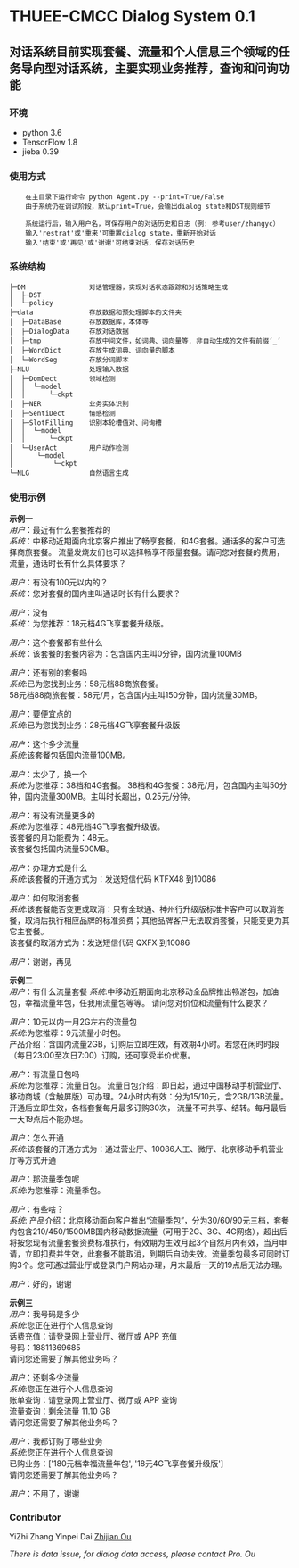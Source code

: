 # THUEE-CMCC Dialog System 0.1
## 对话系统目前实现套餐、流量和个人信息三个领域的任务导向型对话系统，主要实现业务推荐，查询和问询功能

### 环境
* python 3.6
* TensorFlow 1.8
* jieba 0.39
### 使用方式

		在主目录下运行命令 python Agent.py --print=True/False 
		由于系统仍在调试阶段，默认print=True，会输出dialog state和DST规则细节
		
		系统运行后，输入用户名，可保存用户的对话历史和日志（例: 参考user/zhangyc）
		输入'restrat'或'重来'可重置dialog state，重新开始对话
		输入'结束'或'再见'或'谢谢'可结束对话，保存对话历史
		
### 系统结构
```
├─DM  			    对话管理器，实现对话状态跟踪和对话策略生成
│  ├─DST		
│  └─policy
├─data 				存放数据和预处理脚本的文件夹
│  ├─DataBase 	 	存放数据库，本体等
│  ├─DialogData 	存放对话数据
│  ├─tmp			存放中间文件，如词典、词向量等, 非自动生成的文件有前缀‘_’
│  ├─WordDict 		存放生成词典、词向量的脚本
│  └─WordSeg 		存放分词脚本
├─NLU 				处理输入数据
│  ├─DomDect 		领域检测
│  │  └─model  	
│  │      └─ckpt 	
│  ├─NER 			业务实体识别
│  ├─SentiDect 		情感检测
│  ├─SlotFilling 	识别本轮槽值对、问询槽
│  │  └─model
│  │      └─ckpt
│  └─UserAct 		用户动作检测
│      └─model
│          └─ckpt
└─NLG 				自然语言生成
```
### 使用示例  
__示例一__  
_用户_：最近有什么套餐推荐的  
_系统_：中移动近期面向北京客户推出了畅享套餐，和4G套餐。通话多的客户可选择商旅套餐。 
     流量发烧友们也可以选择畅享不限量套餐。请问您对套餐的费用，流量，通话时长有什么具体要求？  
     
_用户_：有没有100元以内的？  
_系统_：您对套餐的国内主叫通话时长有什么要求？  

_用户_：没有  
_系统_：为您推荐：18元档4G飞享套餐升级版。  

_用户_：这个套餐都有些什么  
_系统_：该套餐的套餐内容为：包含国内主叫0分钟，国内流量100MB  

_用户_：还有别的套餐吗  
_系统_:已为您找到业务：58元档88商旅套餐。  
      58元档88商旅套餐：58元/月，包含国内主叫150分钟，国内流量30MB。  
      
_用户_：要便宜点的   
_系统_:已为您找到业务：28元档4G飞享套餐升级版   
 
_用户_：这个多少流量    
_系统_:该套餐包括国内流量100MB。   

_用户_：太少了，换一个   
_系统_:为您推荐：38档和4G套餐。
        38档和4G套餐：38元/月，包含国内主叫50分钟，国内流量300MB。主叫时长超出，0.25元/分钟。   
        
_用户_：有没有流量更多的    
_系统_:为您推荐：48元档4G飞享套餐升级版。   
该套餐的月功能费为：48元。   
该套餐包括国内流量500MB。   

_用户_：办理方式是什么   
_系统_:该套餐的开通方式为：发送短信代码 KTFX48 到10086   

_用户_：如何取消套餐   
_系统_:该套餐能否变更或取消：只有全球通、神州行升级版标准卡客户可以取消套餐，取消后执行相应品牌的标准资费；其他品牌客户无法取消套餐，只能变更为其它主套餐。   
该套餐的取消方式为：发送短信代码 QXFX 到10086   

_用户_：谢谢，再见


__示例二__  
_用户_：有什么流量套餐
_系统_:中移动近期面向北京移动全品牌推出畅游包，加油包，幸福流量年包，任我用流量包等等。
请问您对价位和流量有什么要求？  

_用户_：10元以内一月2G左右的流量包    
_系统_:为您推荐：9元流量小时包。    
产品介绍：含国内流量2GB，订购后立即生效，有效期4小时。若您在闲时时段（每日23:00至次日7:00）订购，还可享受半价优惠。    

_用户_：有流量日包吗  
_系统_:为您推荐：流量日包。
流量日包介绍：即日起，通过中国移动手机营业厅、移动商城（含触屏版）可办理。24小时内有效：分为15/10元，含2GB/1GB流量。开通后立即生效，各档套餐每月最多订购30次， 流量不可共享、结转。每月最后一天19点后不能办理。   

_用户_：怎么开通    
_系统_:该套餐的开通方式为：通过营业厅、10086人工、微厅、北京移动手机营业厅等方式开通    

_用户_：那流量季包呢  
_系统_:为您推荐：流量季包。  

_用户_：有些啥？  
_系统_: 产品介绍：北京移动面向客户推出“流量季包”，分为30/60/90元三档，套餐内包含210/450/1500MB国内移动数据流量（可用于2G、3G、4G网络），超出后将按您现有流量套餐资费标准执行，有效期为生效月起3个自然月内有效，当月申请，立即扣费并生效，此套餐不能取消，到期后自动失效。流量季包最多可同时订购3个。您可通过营业厅或登录门户网站办理，月末最后一天的19点后无法办理。
  
_用户_：好的，谢谢


__示例三__   
_用户_：我号码是多少  
_系统_:您正在进行个人信息查询  
话费充值：请登录网上营业厅、微厅或 APP 充值  
号码：18811369685  
请问您还需要了解其他业务吗？ 

_用户_：还剩多少流量  
_系统_:您正在进行个人信息查询  
账单查询：请登录网上营业厅、微厅或 APP 查询    
流量查询：剩余流量 11.10 GB    
请问您还需要了解其他业务吗？    

_用户_：我都订购了哪些业务     
_系统_:您正在进行个人信息查询   
已购业务：['180元档幸福流量年包', '18元4G飞享套餐升级版']    
请问您还需要了解其他业务吗？   

_用户_：不用了，谢谢   


### Contributor

YiZhi Zhang
Yinpei Dai
[Zhijian Ou](http://oa.ee.tsinghua.edu.cn/ouzhijian/index.htm)

_There is data issue, for dialog data access, please contact Pro. Ou_